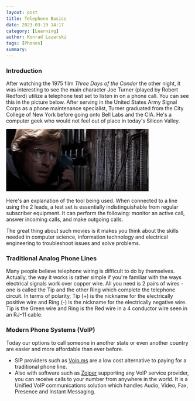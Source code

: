 ```yaml
---
layout: post
title: Telephone Basics
date: 2023-03-19 14:17
category: [Learning]
author: Konrad Lazarski
tags: [Phones]
summary: 
---
```

### Introduction
After watching the 1975 film *Three Days of the Condor* the other night, it was interesting to see the main character Joe Turner (played by Robert Redford) utilize a telephone test set to listen in on a phone call. You can see this in the picture below. After serving in the United States Army Signal Corps as a phone maintenance specialist, Turner graduated from the City College of New York before going onto Bell Labs and the CIA. He's a computer geek who would not feel out of place in today's Silicon Valley. 

<img src="/assets/condor-phone.jpg" height="170">

Here's an explanation of the tool being used. When connected to a line using the 2 leads, a test set is essentially indistinguishable from regular subscriber equipment. It can perform the following: monitor an active call, answer incoming calls, and make outgoing calls. 

The great thing about such movies is it makes you think about the skills needed in computer science, information technology and electrical engineering to troubleshoot issues and solve problems.

### Traditional Analog Phone Lines
Many people believe telephone wiring is difficult to do by themselves. Actually, the way it works is rather simple if you're familiar with the ways electrical signals work over copper wire. All you need is 2 pairs of wires - one is called the Tip and the other Ring which complete the telephone circuit. In terms of polarity, Tip (+) is the nickname for the electrically positive wire and Ring (-) is the nickname for the electrically negative wire. Tip is the Green wire and Ring is the Red wire in a 4 conductor wire seen in an RJ-11 cable.

### Modern Phone Systems (VoIP)
Today our options to call someone in another state or even another country are easier and more affordable than ever before.
- SIP providers such as [Voip.ms](https://voip.ms) are a low cost alternative to paying for a traditional phone line. 
- Also with software such as [Zoiper](https://www.zoiper.com/) supporting any VoIP service provider, you can receive calls to your number from anywhere in the world. It is a Unified VoIP communications solution which handles Audio, Video, Fax, Presence and Instant Messaging.